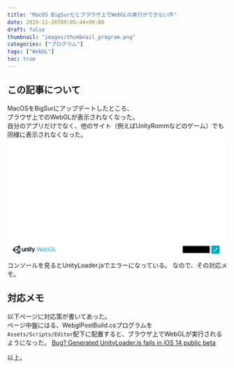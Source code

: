 ```yaml
---
title: "MacOS BigSurだとブラウザ上でWebGLの実行ができない件"
date: 2020-11-26T09:05:44+09:00
draft: false
thumbnail: "images/thumbnail_program.png"
categories: ["プログラム"]
tags: ["WebGL"]
toc: true
---
```


## この記事について
MacOSをBigSurにアップデートしたところ、  
ブラウザ上でのWebGLが表示されなくなった。  
自分のアプリだけでなく、他のサイト（例えばUnityRommなどのゲーム）でも同様に表示されなくなった。
![](2020-11-26-09-07-57.png)  
コンソールを見るとUnityLoader.jsでエラーになっている。
なので、その対応メモ。  
  
## 対応メモ
以下ページに対応策が書いてあった。  
ページ中盤にはる、WebglPostBuild.csプログラムを  
`Assets/Scripts/Editor`配下に配置すると、ブラウザ上でWebGLが実行されるようになった。
[Bug? Generated UnityLoader.js fails in iOS 14 public beta](https://forum.unity.com/threads/bug-generated-unityloader-js-fails-in-ios-14-public-beta.942484/)
  
以上。  
